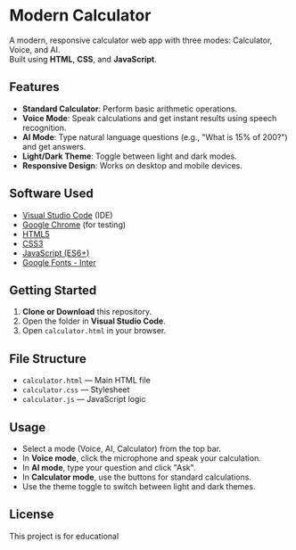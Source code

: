 # Modern Calculator

A modern, responsive calculator web app with three modes: Calculator, Voice, and AI.  
Built using **HTML**, **CSS**, and **JavaScript**.

## Features

- **Standard Calculator**: Perform basic arithmetic operations.
- **Voice Mode**: Speak calculations and get instant results using speech recognition.
- **AI Mode**: Type natural language questions (e.g., "What is 15% of 200?") and get answers.
- **Light/Dark Theme**: Toggle between light and dark modes.
- **Responsive Design**: Works on desktop and mobile devices.

## Software Used

- [Visual Studio Code](https://code.visualstudio.com/) (IDE)
- [Google Chrome](https://www.google.com/chrome/) (for testing)
- [HTML5](https://developer.mozilla.org/en-US/docs/Web/Guide/HTML/HTML5)
- [CSS3](https://developer.mozilla.org/en-US/docs/Web/CSS)
- [JavaScript (ES6+)](https://developer.mozilla.org/en-US/docs/Web/JavaScript)
- [Google Fonts - Inter](https://fonts.google.com/specimen/Inter)

## Getting Started

1. **Clone or Download** this repository.
2. Open the folder in **Visual Studio Code**.
3. Open `calculator.html` in your browser.

## File Structure

- `calculator.html` — Main HTML file  
- `calculator.css` — Stylesheet  
- `calculator.js` — JavaScript logic

## Usage

- Select a mode (Voice, AI, Calculator) from the top bar.
- In **Voice mode**, click the microphone and speak your calculation.
- In **AI mode**, type your question and click "Ask".
- In **Calculator mode**, use the buttons for standard calculations.
- Use the theme toggle to switch between light and dark themes.

## License

This project is for educational